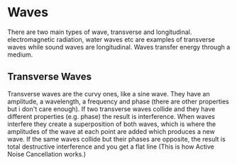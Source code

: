 # Waves
There are two main types of wave, transverse and longitudinal. electromagnetic radiation, water waves etc are examples of transverse waves while sound waves are longitudinal.
Waves transfer energy through a medium.

## Transverse Waves
Transverse waves are the curvy ones, like a sine wave. They have an amplitude, a wavelength, a frequency and phase (there are other properties but i don't care enough). If two transverse waves collide and they have different properties (e.g. phase) the result is interference. When waves interfere they create a superposition of both waves, which is where the amplitudes of the wave at each point are added which produces a new wave. If the same waves collide but their phases are opposite, the result is total destructive interference and you get a flat line (This is how Active Noise Cancellation works.)